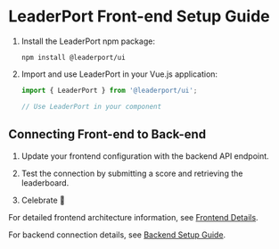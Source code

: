 # LeaderPort Front-end Setup Guide

1. Install the LeaderPort npm package:
   ```
   npm install @leaderport/ui
   ```

2. Import and use LeaderPort in your Vue.js application:
   ```javascript
   import { LeaderPort } from '@leaderport/ui';

   // Use LeaderPort in your component
   ```

## Connecting Front-end to Back-end

1. Update your frontend configuration with the backend API endpoint.

2. Test the connection by submitting a score and retrieving the leaderboard.

3. Celebrate 🎉

For detailed frontend architecture information, see [Frontend Details](./frontend-details.md).

For backend connection details, see [Backend Setup Guide](./backend-setup.md).
